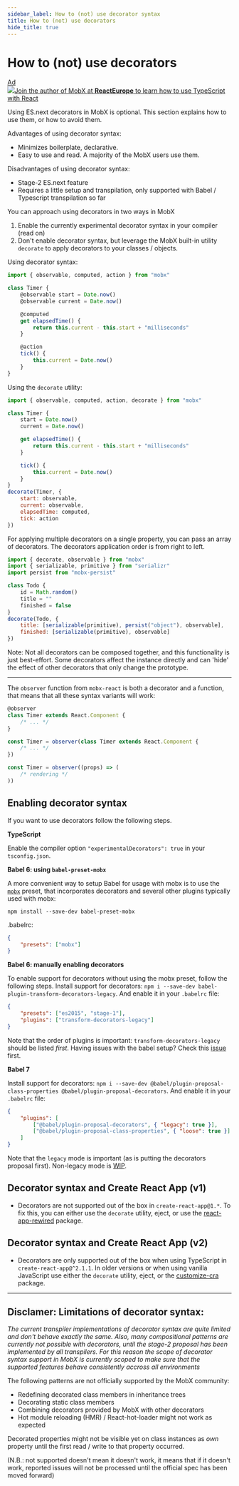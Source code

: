 ```yaml
---
sidebar_label: How to (not) use decorator syntax
title: How to (not) use decorators
hide_title: true
---
```


# How to (not) use decorators

<div id='codefund'></div><div class="re_2020"><a class="re_2020_link" href="https://www.react-europe.org/#slot-2149-workshop-typescript-for-react-and-graphql-devs-with-michel-weststrate" target="_blank" rel="sponsored noopener"><div><div class="re_2020_ad" >Ad</div></div><img src="/img/reacteurope.svg"><span>Join the author of MobX at <b>ReactEurope</b> to learn how to use <span class="link">TypeScript with React</span></span></a></div>

Using ES.next decorators in MobX is optional. This section explains how to use
them, or how to avoid them.

Advantages of using decorator syntax:

-   Minimizes boilerplate, declarative.
-   Easy to use and read. A majority of the MobX users use them.

Disadvantages of using decorator syntax:

-   Stage-2 ES.next feature
-   Requires a little setup and transpilation, only supported with Babel /
    Typescript transpilation so far

You can approach using decorators in two ways in MobX

1.  Enable the currently experimental decorator syntax in your compiler (read
    on)
2.  Don't enable decorator syntax, but leverage the MobX built-in utility
    `decorate` to apply decorators to your classes / objects.

Using decorator syntax:

```javascript
import { observable, computed, action } from "mobx"

class Timer {
    @observable start = Date.now()
    @observable current = Date.now()

    @computed
    get elapsedTime() {
        return this.current - this.start + "milliseconds"
    }

    @action
    tick() {
        this.current = Date.now()
    }
}
```

Using the `decorate` utility:

```javascript
import { observable, computed, action, decorate } from "mobx"

class Timer {
    start = Date.now()
    current = Date.now()

    get elapsedTime() {
        return this.current - this.start + "milliseconds"
    }

    tick() {
        this.current = Date.now()
    }
}
decorate(Timer, {
    start: observable,
    current: observable,
    elapsedTime: computed,
    tick: action
})
```

For applying multiple decorators on a single property, you can pass an array of
decorators. The decorators application order is from right to left.

```javascript
import { decorate, observable } from "mobx"
import { serializable, primitive } from "serializr"
import persist from "mobx-persist"

class Todo {
    id = Math.random()
    title = ""
    finished = false
}
decorate(Todo, {
    title: [serializable(primitive), persist("object"), observable],
    finished: [serializable(primitive), observable]
})
```

Note: Not all decorators can be composed together, and this functionality is
just best-effort. Some decorators affect the instance directly and can 'hide'
the effect of other decorators that only change the prototype.

---

The `observer` function from `mobx-react` is both a decorator and a function,
that means that all these syntax variants will work:

```javascript
@observer
class Timer extends React.Component {
	/* ... */
}

const Timer = observer(class Timer extends React.Component {
	/* ... */
})

const Timer = observer((props) => (
	/* rendering */
))
```

## Enabling decorator syntax

If you want to use decorators follow the following steps.

**TypeScript**

Enable the compiler option `"experimentalDecorators": true` in your
`tsconfig.json`.

**Babel 6: using `babel-preset-mobx`**

A more convenient way to setup Babel for usage with mobx is to use the
[`mobx`](https://github.com/zwhitchcox/babel-preset-mobx) preset, that
incorporates decorators and several other plugins typically used with mobx:

```
npm install --save-dev babel-preset-mobx
```

.babelrc:

```json
{
    "presets": ["mobx"]
}
```

**Babel 6: manually enabling decorators**

To enable support for decorators without using the mobx preset, follow the
following steps. Install support for decorators:
`npm i --save-dev babel-plugin-transform-decorators-legacy`. And enable it in
your `.babelrc` file:

```json
{
    "presets": ["es2015", "stage-1"],
    "plugins": ["transform-decorators-legacy"]
}
```

Note that the order of plugins is important: `transform-decorators-legacy`
should be listed _first_. Having issues with the babel setup? Check this
[issue](https://github.com/mobxjs/mobx/issues/105) first.

**Babel 7**

Install support for decorators:
`npm i --save-dev @babel/plugin-proposal-class-properties @babel/plugin-proposal-decorators`.
And enable it in your `.babelrc` file:

```json
{
    "plugins": [
        ["@babel/plugin-proposal-decorators", { "legacy": true }],
        ["@babel/plugin-proposal-class-properties", { "loose": true }]
    ]
}
```

Note that the `legacy` mode is important (as is putting the decorators proposal
first). Non-legacy mode is [WIP](https://github.com/mobxjs/mobx/pull/1732).

## Decorator syntax and Create React App (v1)

-   Decorators are not supported out of the box in `create-react-app@1.*`. To
    fix this, you can either use the `decorate` utility, eject, or use the
    [react-app-rewired](https://github.com/timarney/react-app-rewired/tree/master/packages/react-app-rewire-mobx)
    package.

## Decorator syntax and Create React App (v2)

-   Decorators are only supported out of the box when using TypeScript in
    `create-react-app@^2.1.1`. In older versions or when using vanilla
    JavaScript use either the `decorate` utility, eject, or the
    [customize-cra](https://github.com/arackaf/customize-cra) package.

---

## Disclamer: Limitations of decorator syntax:

_The current transpiler implementations of decorator syntax are quite limited
and don't behave exactly the same. Also, many compositional patterns are
currently not possible with decorators, until the stage-2 proposal has been
implemented by all transpilers. For this reason the scope of decorator syntax
support in MobX is currently scoped to make sure that the supported features
behave consistently accross all environments_

The following patterns are not officially supported by the MobX community:

-   Redefining decorated class members in inheritance trees
-   Decorating static class members
-   Combining decorators provided by MobX with other decorators
-   Hot module reloading (HMR) / React-hot-loader might not work as expected

Decorated properties might not be visible yet on class instances as _own_
property until the first read / write to that property occurred.

(N.B.: not supported doesn't mean it doesn't work, it means that if it doesn't
work, reported issues will not be processed until the official spec has been
moved forward)
